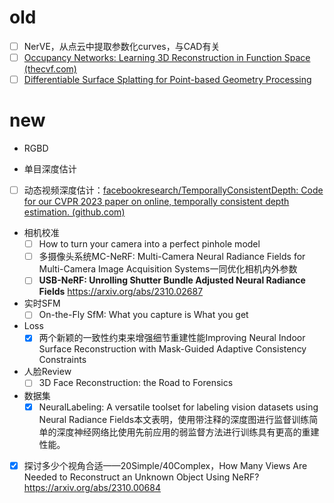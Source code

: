 # old
- [ ] NerVE，从点云中提取参数化curves，与CAD有关
- [ ] [Occupancy Networks: Learning 3D Reconstruction in Function Space (thecvf.com)](https://openaccess.thecvf.com/content_CVPR_2019/papers/Mescheder_Occupancy_Networks_Learning_3D_Reconstruction_in_Function_Space_CVPR_2019_paper.pdf)
- [ ] [Differentiable Surface Splatting for Point-based Geometry Processing](https://igl.ethz.ch/projects/differentiable-surface-splatting/)

# new

- RGBD

- 单目深度估计
- [ ] 动态视频深度估计：[facebookresearch/TemporallyConsistentDepth: Code for our CVPR 2023 paper on online, temporally consistent depth estimation. (github.com)](https://github.com/facebookresearch/TemporallyConsistentDepth)


- 相机校准
    - [ ] How to turn your camera into a perfect pinhole model
    - [ ] 多摄像头系统MC-NeRF: Multi-Camera Neural Radiance Fields for Multi-Camera Image Acquisition Systems一同优化相机内外参数
    - [ ] **USB-NeRF: Unrolling Shutter Bundle Adjusted Neural Radiance Fields**
https://arxiv.org/abs/2310.02687

- 实时SFM
    - [ ] On-the-Fly SfM: What you capture is What you get

- Loss
    - [x] 两个新颖的一致性约束来增强细节重建性能Improving Neural Indoor Surface Reconstruction with Mask-Guided Adaptive Consistency Constraints

- 人脸Review 
    - [ ] 3D Face Reconstruction: the Road to Forensics

- 数据集
    - [x] NeuralLabeling: A versatile toolset for labeling vision datasets using Neural Radiance Fields本文表明，使用带注释的深度图进行监督训练简单的深度神经网络比使用先前应用的弱监督方法进行训练具有更高的重建性能。

- [x] 探讨多少个视角合适——20Simple/40Complex，How Many Views Are Needed to Reconstruct an Unknown Object Using NeRF? 
https://arxiv.org/abs/2310.00684




